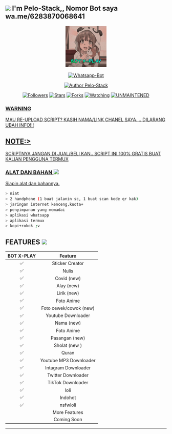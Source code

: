## <img src="https://github.com/TheDudeThatCode/TheDudeThatCode/blob/master/Assets/Hi.gif" width="29px"> I'm Pelo-Stack,, Nomor Bot saya wa.me/6283870068641
<p align="center">
<img src="https://raw.githubusercontent.com/Pelo-Stack/xplay/main/temp/BOT X-PLAY.jpg" width="128" height="128"/>
</p>
<p align="center">
<a href="#"><img title="Whatsapp-Bot" src="https://img.shields.io/badge/Whatsapp Bot-green?colorA=%23ff0000&colorB=%23017e40&style=for-the-badge"></a>
</p>
<p align="center">
<a href="https://github.com/Pelo-Stack"><img title="Author Pelo-Stack" src="https://img.shields.io/badge/Author-Pelo-Stack-red.svg?style=for-the-badge&logo=github"></a>
</p>
<p align="center">
<a href="https://github.com/Pelo-Stack/followers"><img title="Followers" src="https://img.shields.io/github/followers/Pelo-Stack?color=blue&style=flat-square"></a>
<a href="https://github.com/Pelo-Stack/xplay/stargazers/"><img title="Stars" src="https://img.shields.io/github/stars/Pelo-Stack/xplay?color=red&style=flat-square"></a>
<a href="https://github.com/Pelo-Stack/xplay/network/members"><img title="Forks" src="https://img.shields.io/github/forks/Pelo-Stack/xplay?color=red&style=flat-square"></a>
<a href="https://github.com/Pelo-Stack/xplay/watchers"><img title="Watching" src="https://img.shields.io/github/watchers/Pelo-Stack/xplay?label=Watchers&color=blue&style=flat-square"></a>
<a href="#"><img title="UNMAINTENED" src="https://img.shields.io/badge/UNMAINTENED-YES-blue.svg"</a>
</p>

  ### WARNING
MAU RE-UPLOAD SCRIPT? KASIH NAMA/LINK CHANEL SAYA.... DILARANG UBAH INFO!!!

## NOTE:> 
SCRIPTNYA JANGAN DI JUAL/BELI KAN.. SCRIPT INI 100% GRATIS BUAT KALIAN PENGGUNA TERMUX
</div>

### ALAT DAN BAHAN <img src="https://github.com/TheDudeThatCode/TheDudeThatCode/blob/master/Assets/Mario_Hello_Big.gif" width="29px">
Siapin alat dan bahannya.
```bash
> niat
> 2 handphone (1 buat jalanin sc, 1 buat scan kode qr kak)
> jaringan internet kenceng,kuota+
> penyimpanan yang memadai
> aplikasi whatsapp
> aplikasi termux
> kopi+rokok ;v
```

## FEATURES  <img src="https://github.com/TheDudeThatCode/TheDudeThatCode/blob/master/Assets/Earth.gif" width="29px">

| BOT X-PLAY     |                   Feature        |
| :-----------:  | :------------------------------: |
|       ✅       | Sticker Creator                  |
|       ✅       | Nulis                            |
|       ✅       | Covid (new)                      |
|       ✅       | Alay (new)                       |
|       ✅       | Lirik (new)                      |
|       ✅       | Foto Anime                       |
|       ✅       | Foto cewek/cowok (new)           |
|       ✅       | Youtube Downloader               |
|       ✅       | Nama (new)                       |
|       ✅       | Foto Anime                       |
|       ✅       | Pasangan (new)                   |
|       ✅       | Sholat (new )                    |
|       ✅       | Quran                            |
|       ✅       | Youtube MP3 Downloader           |
|       ✅       | Intagram Downloader              |
|       ✅       | Twitter Downloader               |
|       ✅       | TikTok Downloader                |
|       ✅       | loli                             |
|       ✅       | Indohot                          |
|       ✅       | nsfwloli                         |
|                | More Features                    |
|                | Coming Soon                      |
-----------------------------------------------------